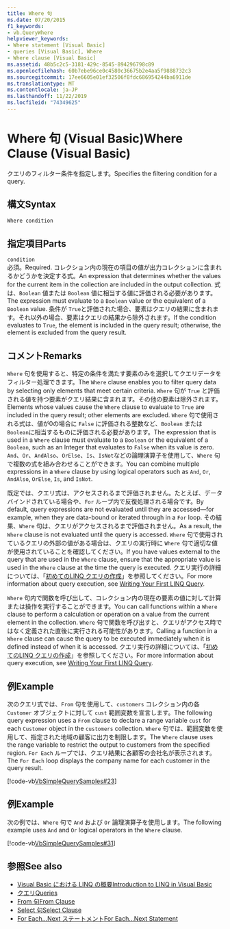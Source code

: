 ```yaml
---
title: Where 句
ms.date: 07/20/2015
f1_keywords:
- vb.QueryWhere
helpviewer_keywords:
- Where statement [Visual Basic]
- queries [Visual Basic], Where
- Where clause [Visual Basic]
ms.assetid: 48b5c2c5-3181-429c-8545-894296798c89
ms.openlocfilehash: 60b7ebe96ce0c4580c36675b2e4aa5f9888732c3
ms.sourcegitcommit: 17ee6605e01ef32506f8fdc686954244ba6911de
ms.translationtype: MT
ms.contentlocale: ja-JP
ms.lasthandoff: 11/22/2019
ms.locfileid: "74349625"
---
```

# <a name="where-clause-visual-basic"></a><span data-ttu-id="247e9-102">Where 句 (Visual Basic)</span><span class="sxs-lookup"><span data-stu-id="247e9-102">Where Clause (Visual Basic)</span></span>
<span data-ttu-id="247e9-103">クエリのフィルター条件を指定します。</span><span class="sxs-lookup"><span data-stu-id="247e9-103">Specifies the filtering condition for a query.</span></span>  
  
## <a name="syntax"></a><span data-ttu-id="247e9-104">構文</span><span class="sxs-lookup"><span data-stu-id="247e9-104">Syntax</span></span>  
  
```vb  
Where condition  
```  
  
## <a name="parts"></a><span data-ttu-id="247e9-105">指定項目</span><span class="sxs-lookup"><span data-stu-id="247e9-105">Parts</span></span>  
 `condition`  
 <span data-ttu-id="247e9-106">必須。</span><span class="sxs-lookup"><span data-stu-id="247e9-106">Required.</span></span> <span data-ttu-id="247e9-107">コレクション内の現在の項目の値が出力コレクションに含まれるかどうかを決定する式。</span><span class="sxs-lookup"><span data-stu-id="247e9-107">An expression that determines whether the values for the current item in the collection are included in the output collection.</span></span> <span data-ttu-id="247e9-108">式は、`Boolean` 値または `Boolean` 値に相当する値に評価される必要があります。</span><span class="sxs-lookup"><span data-stu-id="247e9-108">The expression must evaluate to a `Boolean` value or the equivalent of a `Boolean` value.</span></span> <span data-ttu-id="247e9-109">条件が `True`と評価された場合、要素はクエリの結果に含まれます。それ以外の場合、要素はクエリの結果から除外されます。</span><span class="sxs-lookup"><span data-stu-id="247e9-109">If the condition evaluates to `True`, the element is included in the query result; otherwise, the element is excluded from the query result.</span></span>  
  
## <a name="remarks"></a><span data-ttu-id="247e9-110">コメント</span><span class="sxs-lookup"><span data-stu-id="247e9-110">Remarks</span></span>  
 <span data-ttu-id="247e9-111">`Where` 句を使用すると、特定の条件を満たす要素のみを選択してクエリデータをフィルター処理できます。</span><span class="sxs-lookup"><span data-stu-id="247e9-111">The `Where` clause enables you to filter query data by selecting only elements that meet certain criteria.</span></span> <span data-ttu-id="247e9-112">`Where` 句が `True` と評価される値を持つ要素がクエリ結果に含まれます。その他の要素は除外されます。</span><span class="sxs-lookup"><span data-stu-id="247e9-112">Elements whose values cause the `Where` clause to evaluate to `True` are included in the query result; other elements are excluded.</span></span> <span data-ttu-id="247e9-113">`Where` 句で使用される式は、値が0の場合に `False` に評価される整数など、`Boolean` または `Boolean`に相当するものに評価される必要があります。</span><span class="sxs-lookup"><span data-stu-id="247e9-113">The expression that is used in a `Where` clause must evaluate to a `Boolean` or the equivalent of a `Boolean`, such as an Integer that evaluates to `False` when its value is zero.</span></span> <span data-ttu-id="247e9-114">`And`、`Or`、`AndAlso`、`OrElse`、`Is`、`IsNot`などの論理演算子を使用して、`Where` 句で複数の式を組み合わせることができます。</span><span class="sxs-lookup"><span data-stu-id="247e9-114">You can combine multiple expressions in a `Where` clause by using logical operators such as `And`, `Or`, `AndAlso`, `OrElse`, `Is`, and `IsNot`.</span></span>  
  
 <span data-ttu-id="247e9-115">既定では、クエリ式は、アクセスされるまで評価されません。たとえば、データバインドされている場合や、`For` ループ内で反復処理される場合です。</span><span class="sxs-lookup"><span data-stu-id="247e9-115">By default, query expressions are not evaluated until they are accessed—for example, when they are data-bound or iterated through in a `For` loop.</span></span> <span data-ttu-id="247e9-116">その結果、`Where` 句は、クエリがアクセスされるまで評価されません。</span><span class="sxs-lookup"><span data-stu-id="247e9-116">As a result, the `Where` clause is not evaluated until the query is accessed.</span></span> <span data-ttu-id="247e9-117">`Where` 句で使用されているクエリの外部の値がある場合は、クエリの実行時に `Where` 句で適切な値が使用されていることを確認してください。</span><span class="sxs-lookup"><span data-stu-id="247e9-117">If you have values external to the query that are used in the `Where` clause, ensure that the appropriate value is used in the `Where` clause at the time the query is executed.</span></span> <span data-ttu-id="247e9-118">クエリ実行の詳細については、「[初めてのLINQ クエリの作成](../../../visual-basic/programming-guide/concepts/linq/writing-your-first-linq-query.md)」を参照してください。</span><span class="sxs-lookup"><span data-stu-id="247e9-118">For more information about query execution, see [Writing Your First LINQ Query](../../../visual-basic/programming-guide/concepts/linq/writing-your-first-linq-query.md).</span></span>  
  
 <span data-ttu-id="247e9-119">`Where` 句内で関数を呼び出して、コレクション内の現在の要素の値に対して計算または操作を実行することができます。</span><span class="sxs-lookup"><span data-stu-id="247e9-119">You can call functions within a `Where` clause to perform a calculation or operation on a value from the current element in the collection.</span></span> <span data-ttu-id="247e9-120">`Where` 句で関数を呼び出すと、クエリがアクセス時ではなく定義された直後に実行される可能性があります。</span><span class="sxs-lookup"><span data-stu-id="247e9-120">Calling a function in a `Where` clause can cause the query to be executed immediately when it is defined instead of when it is accessed.</span></span> <span data-ttu-id="247e9-121">クエリ実行の詳細については、「[初めてのLINQ クエリの作成](../../../visual-basic/programming-guide/concepts/linq/writing-your-first-linq-query.md)」を参照してください。</span><span class="sxs-lookup"><span data-stu-id="247e9-121">For more information about query execution, see [Writing Your First LINQ Query](../../../visual-basic/programming-guide/concepts/linq/writing-your-first-linq-query.md).</span></span>  
  
## <a name="example"></a><span data-ttu-id="247e9-122">例</span><span class="sxs-lookup"><span data-stu-id="247e9-122">Example</span></span>  
 <span data-ttu-id="247e9-123">次のクエリ式では、`From` 句を使用して、`customers` コレクション内の各 `Customer` オブジェクトに対して `cust` 範囲変数を宣言します。</span><span class="sxs-lookup"><span data-stu-id="247e9-123">The following query expression uses a `From` clause to declare a range variable `cust` for each `Customer` object in the `customers` collection.</span></span> <span data-ttu-id="247e9-124">`Where` 句では、範囲変数を使用して、指定された地域の顧客に出力を制限します。</span><span class="sxs-lookup"><span data-stu-id="247e9-124">The `Where` clause uses the range variable to restrict the output to customers from the specified region.</span></span> <span data-ttu-id="247e9-125">`For Each` ループでは、クエリ結果に各顧客の会社名が表示されます。</span><span class="sxs-lookup"><span data-stu-id="247e9-125">The `For Each` loop displays the company name for each customer in the query result.</span></span>  
  
 [!code-vb[VbSimpleQuerySamples#23](~/samples/snippets/visualbasic/VS_Snippets_VBCSharp/VbSimpleQuerySamples/VB/QuerySamples1.vb#23)]  
  
## <a name="example"></a><span data-ttu-id="247e9-126">例</span><span class="sxs-lookup"><span data-stu-id="247e9-126">Example</span></span>  
 <span data-ttu-id="247e9-127">次の例では、`Where` 句で `And` および `Or` 論理演算子を使用します。</span><span class="sxs-lookup"><span data-stu-id="247e9-127">The following example uses `And` and `Or` logical operators in the `Where` clause.</span></span>  
  
 [!code-vb[VbSimpleQuerySamples#31](~/samples/snippets/visualbasic/VS_Snippets_VBCSharp/VbSimpleQuerySamples/VB/QuerySamples1.vb#31)]  
  
## <a name="see-also"></a><span data-ttu-id="247e9-128">参照</span><span class="sxs-lookup"><span data-stu-id="247e9-128">See also</span></span>

- [<span data-ttu-id="247e9-129">Visual Basic における LINQ の概要</span><span class="sxs-lookup"><span data-stu-id="247e9-129">Introduction to LINQ in Visual Basic</span></span>](../../../visual-basic/programming-guide/language-features/linq/introduction-to-linq.md)
- [<span data-ttu-id="247e9-130">クエリ</span><span class="sxs-lookup"><span data-stu-id="247e9-130">Queries</span></span>](../../../visual-basic/language-reference/queries/index.md)
- [<span data-ttu-id="247e9-131">From 句</span><span class="sxs-lookup"><span data-stu-id="247e9-131">From Clause</span></span>](../../../visual-basic/language-reference/queries/from-clause.md)
- [<span data-ttu-id="247e9-132">Select 句</span><span class="sxs-lookup"><span data-stu-id="247e9-132">Select Clause</span></span>](../../../visual-basic/language-reference/queries/select-clause.md)
- [<span data-ttu-id="247e9-133">For Each...Next ステートメント</span><span class="sxs-lookup"><span data-stu-id="247e9-133">For Each...Next Statement</span></span>](../../../visual-basic/language-reference/statements/for-each-next-statement.md)
